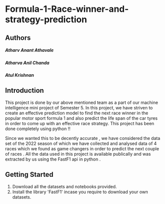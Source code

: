 # Formula-1-Race-winner-and-strategy-prediction

## Authors
##### Atharv Anant Athavale
##### Atharva Anil Chanda
##### Atul Krishnan


## Introduction
This project is done by our above mentioned team as a part of our machine intelligence mini project of Semester 5. In this project, we have striven to create an effective prediction model to find the next race winner in the popular motor sport formula 1 and also predict the life span of the car tyres in order to come up with an effective race strategy. This project has been done completely using python !!

Since we wanted this to be decently accurate , we have considered the data set of the 2022 season of which we have collected and analysed data of 4 races which we found as game changers in order to predict the next couple of races . All the data used in this project is available publically and was extracted by us using the FastF1 api in python . 


## Getting Started
1. Download all the datasets and notebooks provided.
2. Install the library 'FastF1' incase you require to download your own datasets.
